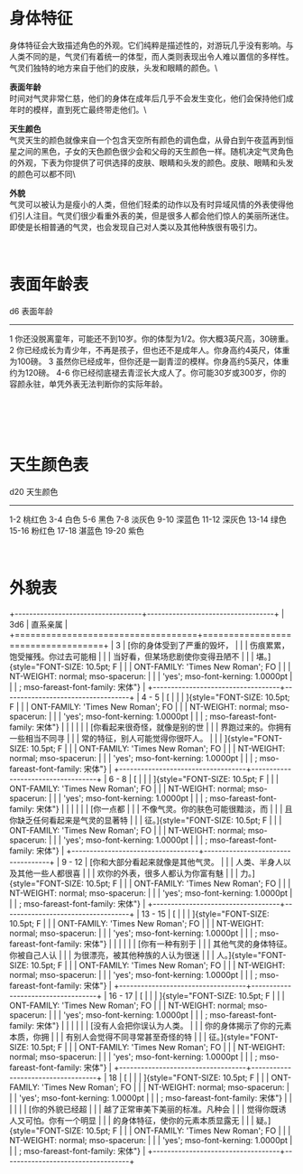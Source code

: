 # 身体特征

身体特征会大致描述角色的外观。它们纯粹是描述性的，对游玩几乎没有影响。与人类不同的是，气灵们有着统一的体型，而人类则表现出令人难以置信的多样性。气灵们独特的地方来自于他们的皮肤，头发和眼睛的颜色。\

**表面年龄**\
时间对气灵非常仁慈，他们的身体在成年后几乎不会发生变化，他们会保持他们成年时的模样，直到死亡最终带走他们。\

**天生颜色**\
气灵天生的颜色就像来自一个包含天空所有颜色的调色盘，从骨白到午夜蓝再到恒星之间的黑色，子女的天色颜色很少会和父母的天生颜色一样。随机决定气灵角色的外观，下表为你提供了可供选择的皮肤、眼睛和头发的颜色。皮肤、眼睛和头发的颜色可以都不同\

**外貌**\
气灵可以被认为是瘦小的人类，但他们轻柔的动作以及有时异域风情的外表使得他们引人注目。气灵们很少看重外表的美，但是很多人都会他们惊人的美丽所迷住。即使是长相普通的气灵，也会发现自己对人类以及其他种族很有吸引力。

 

# 表面年龄表

  d6    表面年龄
  ----- -----------------------------------------------------------------------------------------------
  1     你还没脱离童年，可能还不到10岁。你的体型为1/2。你大概3英尺高，30磅重。
  2     你已经成长为青少年，不再是孩子，但也还不是成年人。你身高约4英尺，体重为100磅。
  3     虽然你已经成年，但你还是一副青涩的模样。你身高约5英尺，体重约为120磅。
  4-6   你已经彻底褪去青涩长大成人了。你可能30岁或300岁，你的容颜永驻，单凭外表无法判断你的实际年龄。

#  

# 天生颜色表

  d20     天生颜色
  ------- ----------
  1-2     桃红色
  3-4     白色
  5-6     黑色
  7-8     淡灰色
  9-10    深蓝色
  11-12   深灰色
  13-14   绿色
  15-16   粉红色
  17-18   湛蓝色
  19-20   紫色

 

# 外貌表

+-----------------------------------+-----------------------------------+
| 3d6                               | 直系亲属                          |
+===================================+===================================+
| 3                                 | [你的身体受到了严重的毁坏，       |
|                                   | 伤痕累累，饱受摧残。你过去可能相  |
|                                   | 当好看，但某场悲剧使你变得丑陋不  |
|                                   | 堪。]{style="FONT-SIZE: 10.5pt; F |
|                                   | ONT-FAMILY: 'Times New Roman'; FO |
|                                   | NT-WEIGHT: normal; mso-spacerun:  |
|                                   | 'yes'; mso-font-kerning: 1.0000pt |
|                                   | ; mso-fareast-font-family: 宋体"} |
+-----------------------------------+-----------------------------------+
| 4 - 5                             | [                                 |
|                                   | ]{style="FONT-SIZE: 10.5pt; F     |
|                                   | ONT-FAMILY: 'Times New Roman'; FO |
|                                   | NT-WEIGHT: normal; mso-spacerun:  |
|                                   | 'yes'; mso-font-kerning: 1.0000pt |
|                                   | ; mso-fareast-font-family: 宋体"} |
|                                   |                                   |
|                                   | [你看起来很奇怪，就像是别的世     |
|                                   | 界跑过来的。你拥有一些相当不同寻  |
|                                   | 常的特征，别人可能觉得你很吓人。  |
|                                   | ]{style="FONT-SIZE: 10.5pt; F     |
|                                   | ONT-FAMILY: 'Times New Roman'; FO |
|                                   | NT-WEIGHT: normal; mso-spacerun:  |
|                                   | 'yes'; mso-font-kerning: 1.0000pt |
|                                   | ; mso-fareast-font-family: 宋体"} |
+-----------------------------------+-----------------------------------+
| 6 - 8                             | [                                 |
|                                   | ]{style="FONT-SIZE: 10.5pt; F     |
|                                   | ONT-FAMILY: 'Times New Roman'; FO |
|                                   | NT-WEIGHT: normal; mso-spacerun:  |
|                                   | 'yes'; mso-font-kerning: 1.0000pt |
|                                   | ; mso-fareast-font-family: 宋体"} |
|                                   |                                   |
|                                   | [你一点都                         |
|                                   | 不像气灵。你的肤色可能很黯淡，而  |
|                                   | 且你缺乏任何看起来是气灵的显著特  |
|                                   | 征。]{style="FONT-SIZE: 10.5pt; F |
|                                   | ONT-FAMILY: 'Times New Roman'; FO |
|                                   | NT-WEIGHT: normal; mso-spacerun:  |
|                                   | 'yes'; mso-font-kerning: 1.0000pt |
|                                   | ; mso-fareast-font-family: 宋体"} |
+-----------------------------------+-----------------------------------+
| 9 - 12                            | [你和大部分看起来就像是其他气灵。 |
|                                   | 人类、半身人以及其他一些人都很喜  |
|                                   | 欢你的外表，很多人都认为你富有魅  |
|                                   | 力。]{style="FONT-SIZE: 10.5pt; F |
|                                   | ONT-FAMILY: 'Times New Roman'; FO |
|                                   | NT-WEIGHT: normal; mso-spacerun:  |
|                                   | 'yes'; mso-font-kerning: 1.0000pt |
|                                   | ; mso-fareast-font-family: 宋体"} |
+-----------------------------------+-----------------------------------+
| 13 - 15                           | [                                 |
|                                   | ]{style="FONT-SIZE: 10.5pt; F     |
|                                   | ONT-FAMILY: 'Times New Roman'; FO |
|                                   | NT-WEIGHT: normal; mso-spacerun:  |
|                                   | 'yes'; mso-font-kerning: 1.0000pt |
|                                   | ; mso-fareast-font-family: 宋体"} |
|                                   |                                   |
|                                   | [你有一种有别于                   |
|                                   | 其他气灵的身体特征。你被自己人认  |
|                                   | 为很漂亮，被其他种族的人认为很迷  |
|                                   | 人。]{style="FONT-SIZE: 10.5pt; F |
|                                   | ONT-FAMILY: 'Times New Roman'; FO |
|                                   | NT-WEIGHT: normal; mso-spacerun:  |
|                                   | 'yes'; mso-font-kerning: 1.0000pt |
|                                   | ; mso-fareast-font-family: 宋体"} |
+-----------------------------------+-----------------------------------+
| 16 - 17                           | [                                 |
|                                   | ]{style="FONT-SIZE: 10.5pt; F     |
|                                   | ONT-FAMILY: 'Times New Roman'; FO |
|                                   | NT-WEIGHT: normal; mso-spacerun:  |
|                                   | 'yes'; mso-font-kerning: 1.0000pt |
|                                   | ; mso-fareast-font-family: 宋体"} |
|                                   |                                   |
|                                   | [没有人会把你误认为人类。         |
|                                   | 你的身体揭示了你的元素本质，你拥  |
|                                   | 有别人会觉得不同寻常甚至奇怪的特  |
|                                   | 征。]{style="FONT-SIZE: 10.5pt; F |
|                                   | ONT-FAMILY: 'Times New Roman'; FO |
|                                   | NT-WEIGHT: normal; mso-spacerun:  |
|                                   | 'yes'; mso-font-kerning: 1.0000pt |
|                                   | ; mso-fareast-font-family: 宋体"} |
+-----------------------------------+-----------------------------------+
| 18                                | [                                 |
|                                   | ]{style="FONT-SIZE: 10.5pt; F     |
|                                   | ONT-FAMILY: 'Times New Roman'; FO |
|                                   | NT-WEIGHT: normal; mso-spacerun:  |
|                                   | 'yes'; mso-font-kerning: 1.0000pt |
|                                   | ; mso-fareast-font-family: 宋体"} |
|                                   |                                   |
|                                   | [你的外貌已经超                   |
|                                   | 越了正常审美下美丽的标准。凡种会  |
|                                   | 觉得你既诱人又可怕。你有一个明显  |
|                                   | 的身体特征，使你的元素本质显露无  |
|                                   | 疑。]{style="FONT-SIZE: 10.5pt; F |
|                                   | ONT-FAMILY: 'Times New Roman'; FO |
|                                   | NT-WEIGHT: normal; mso-spacerun:  |
|                                   | 'yes'; mso-font-kerning: 1.0000pt |
|                                   | ; mso-fareast-font-family: 宋体"} |
+-----------------------------------+-----------------------------------+
